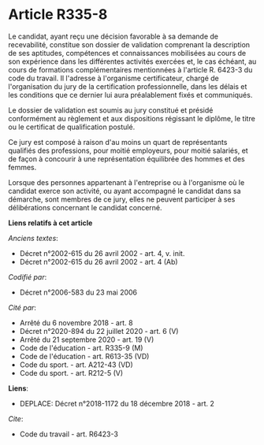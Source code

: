 # Article R335-8

Le candidat, ayant reçu une décision favorable à sa demande de recevabilité, constitue son dossier de validation comprenant
la description de ses aptitudes, compétences et connaissances mobilisées au cours de son expérience dans les différentes
activités exercées et, le cas échéant, au cours de formations complémentaires mentionnées à l'article R. 6423-3 du code du
travail. Il l'adresse à l'organisme certificateur, chargé de l'organisation du jury de la certification professionnelle, dans
les délais et les conditions que ce dernier lui aura préalablement fixés et communiqués. 

Le dossier de validation est soumis au jury constitué et présidé conformément au règlement et aux dispositions régissant le
diplôme, le titre ou le certificat de qualification postulé. 

Ce jury est composé à raison d'au moins un quart de représentants qualifiés des professions, pour moitié employeurs, pour
moitié salariés, et de façon à concourir à une représentation équilibrée des hommes et des femmes. 

Lorsque des personnes appartenant à l'entreprise ou à l'organisme où le candidat exerce son activité, ou ayant accompagné le
candidat dans sa démarche, sont membres de ce jury, elles ne peuvent participer à ses délibérations concernant le candidat
concerné.

**Liens relatifs à cet article**

_Anciens textes_:

  - Décret n°2002-615 du 26 avril 2002 - art. 4, v. init.
  - Décret n°2002-615 du 26 avril 2002 - art. 4 (Ab)

_Codifié par_:

  - Décret n°2006-583 du 23 mai 2006

_Cité par_:

  - Arrêté du 6 novembre 2018 - art. 8
  - Décret n°2020-894 du 22 juillet 2020 - art. 6 (V)
  - Arrêté du 21 septembre 2020 - art. 19 (V)
  - Code de l'éducation - art. R335-9 (M)
  - Code de l'éducation - art. R613-35 (VD)
  - Code du sport. - art. A212-43 (VD)
  - Code du sport. - art. R212-5 (V)

**Liens**:

  - DEPLACE: Décret n°2018-1172 du 18 décembre 2018 - art. 2

_Cite_:

  - Code du travail - art. R6423-3
